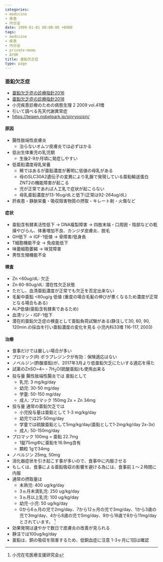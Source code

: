 ```yaml
---
categories:
- medicine
- 疾患
- 内分泌
date: 1999-01-01 00:00:00 +0900
tags:
- medicine
- 疾患
- 内分泌
- private-memo
- AYOR
title: 亜鉛欠乏症
type: page
---
```


### 亜鉛欠乏症

- [亜鉛欠乏症の診療指針2016](http://www.teiaen.jp/page_06.html)
- [亜鉛欠乏症の診療指針2018](http://www.jscn.gr.jp/pdf/aen20180402.pdf)
- 小児疾患診療のための病態生理 2 2009 vol.41増
- 引いて調べる先天代謝異常症
- <https://teiaen.nobelpark.jp/sinryosisin/>

#### 原因

- 腸性肢端性皮膚炎
  - 治らないオムツ皮膚炎では必ずはかる
- 低出生体重児の乳児期
  - 生後2-9か月頃に発症しやすい
- 低亜鉛濃度母乳栄養
  - 稀ではあるが亜鉛濃度が著明に低値の母乳がある
  - 母のSLC30A2遺伝子の変異により乳腺で発現している亜鉛輸送蛋白ZNT2の機能障害が起こる
  - 児が正常であれば人工乳で症状が起こらない
  - 母乳亜鉛濃度が13-16ug/dLと低下(正常は92-264ug/dL)
- 肝疾患・静脈栄養・吸収阻害物質の摂取・キレート剤・火傷など

#### 症状

- 亜鉛含有酵素活性低下 -\> DNA複製障害 -\>
    四肢末端・口周囲・陰部などの乾燥やびらん、体重増加不良、カンジダ皮膚炎、脱毛
- GH低下 -\> IGF-1低値 -\> 骨障害/低身長
- T細胞機能不全 -\> 免疫能低下
- 味蕾細胞萎縮 -\> 味覚障害
- 男性生殖機能不全

#### 検査

- Zn \<60ug/dL: 欠乏
- Zn 60-80ug/dL: 潜在性欠乏状態
- ただし、血清亜鉛濃度が正常でも欠乏を否定出来ない
- 毛髪中亜鉛 \<80ug/g 低値
    (重度の場合毛髪の伸びが悪くなるため濃度が正常となる場合もある)
- ALP低値(亜鉛含有酵素であるため)
- 血清リン・IGF-1低下
- 潜在的亜鉛欠乏症の検査として亜鉛負荷試験がある(静注して30, 60, 90,
    120min.の採血を行い亜鉛濃度の変化を見る 小児内科33増 116-117, 2003)

#### 治療

- 食事だけでは厳しい場合が多い
- プロマック(R) ポラプレジンクが有効：保険適応はない
- ノベルジン(酢酸亜鉛)が、2017年3月より低亜鉛欠乏にたいする適応を得た
- 試薬のZnSO~4~・7H<sub>2</sub>O(硫酸亜鉛)も使用出来る
- 投与量 腸性肢端性腸炎では 亜鉛として
  - 乳児: 3 mg/kg/day
  - 幼児: 30-50 mg/day
  - 学童: 50-150 mg/day
  - 成人: プロマック 150mg 2x = Zn 34mg
- 投与量 通常の亜鉛欠乏では
  - 小児投与量は亜鉛として 1-3 mg/kg/day
  - 幼児では25-50mg/day
  - 学童では硫酸亜鉛として5mg/kg/day(亜鉛として1-2mg/kg/day 2x-3x)
  - 成人: 50-150mg/day
- プロマック 100mg = 亜鉛 22.7mg
  - 1錠75mg中に亜鉛を16.9mg含有
  - 顆粒 1gで34mg
- ノベルジン 25mg, 50mg
- 消化器症状を引き起こす事が多いので、食事中に内服させる
- もしくは、食事による亜鉛吸収の影響を避ける為には、食事前１～２時間に内服
- 通常の摂取量は
  - 未熟児: 400 ug/kg/day
  - 3ヵ月未満乳児: 250 ug/kg/day
  - 3ヵ月以上乳児: 100 ug/kg/day
  - 幼児･小児: 50 ug/kg/day
  - 0から6ヵ月の児で2mg/day、7から12ヵ月の児で3mg/day、1から3歳の児で3mg/day、4から8歳の児で5mg/day、9から18歳で8から11mg/dayとされています。
        [^1]
- 効果発現は速やかで数日で皮膚炎の改善が見られる
- 静注では100ug/kg/day
- 亜鉛は、銅の吸収を阻害するため、低銅血症に注意 1-3ヶ月に1回は確認

[^1]: 小児在宅医療支援研究会
